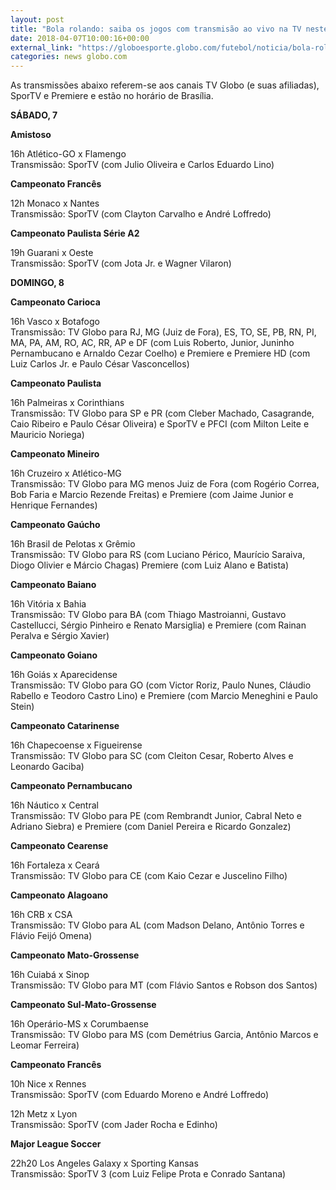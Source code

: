 ```yaml
---
layout: post
title: "Bola rolando: saiba os jogos com transmisão ao vivo na TV neste fim de semana"
date: 2018-04-07T10:00:16+00:00
external_link: "https://globoesporte.globo.com/futebol/noticia/bola-rolando-saiba-os-jogos-com-transmissao-ao-vivo-na-tv-neste-fim-de-semana.ghtml"
categories: news globo.com
---
```

 
 
 

 
 
 
 

As transmissões abaixo referem-se aos canais TV Globo (e suas afiliadas), SporTV e Premiere e estão no horário de Brasília.

 
 
 

**SÁBADO, 7**

 
 
 

**Amistoso**

 
 
 

16h Atlético-GO x Flamengo  
Transmissão: SporTV (com Julio Oliveira e Carlos Eduardo Lino)

 
 
 

**Campeonato Francês**

 
 
 

12h Monaco x Nantes  
Transmissão: SporTV (com Clayton Carvalho e André Loffredo)

 
 
 

**Campeonato Paulista Série A2**

 
 
 

19h Guarani x Oeste  
Transmissão: SporTV (com Jota Jr. e Wagner Vilaron)

 
 
 

**DOMINGO, 8**

 
 
 

**Campeonato Carioca**

 
 
 

16h Vasco x Botafogo  
Transmissão: TV Globo para RJ, MG (Juiz de Fora), ES, TO, SE, PB, RN, PI, MA, PA, AM, RO, AC, RR, AP e DF (com Luis Roberto, Junior, Juninho Pernambucano e Arnaldo Cezar Coelho) e Premiere e Premiere HD (com Luiz Carlos Jr. e Paulo César Vasconcellos)

 
 
 

**Campeonato Paulista**

 
 
 

16h Palmeiras x Corinthians  
Transmissão: TV Globo para SP e PR (com Cleber Machado, Casagrande, Caio Ribeiro e Paulo César Oliveira) e SporTV e PFCI (com Milton Leite e Mauricio Noriega)

 
 
 

**Campeonato Mineiro**

 
 
 

16h Cruzeiro x Atlético-MG  
Transmissão: TV Globo para MG menos Juiz de Fora (com Rogério Correa, Bob Faria e Marcio Rezende Freitas) e Premiere (com Jaime Junior e Henrique Fernandes)

 
 
 

**Campeonato Gaúcho**

 
 
 

16h Brasil de Pelotas x Grêmio  
Transmissão: TV Globo para RS (com Luciano Périco, Maurício Saraiva, Diogo Olivier e Márcio Chagas) Premiere (com Luiz Alano e Batista)

 
 
 

**Campeonato Baiano**

 
 
 

16h Vitória x Bahia  
Transmissão: TV Globo para BA (com Thiago Mastroianni, Gustavo Castellucci, Sérgio Pinheiro e Renato Marsiglia) e Premiere (com Rainan Peralva e Sérgio Xavier)

 
 
 

**Campeonato Goiano**

 
 
 

16h Goiás x Aparecidense  
Transmissão: TV Globo para GO (com Victor Roriz, Paulo Nunes, Cláudio Rabello e Teodoro Castro Lino) e Premiere (com Marcio Meneghini e Paulo Stein)

 
 
 

**Campeonato Catarinense**

 
 
 

16h Chapecoense x Figueirense  
Transmissão: TV Globo para SC (com Cleiton Cesar, Roberto Alves e Leonardo Gaciba)

 
 
 

**Campeonato Pernambucano**

 
 
 

16h Náutico x Central  
Transmissão: TV Globo para PE (com Rembrandt Junior, Cabral Neto e Adriano Siebra) e Premiere (com Daniel Pereira e Ricardo Gonzalez)

 
 
 

 
 
 

**Campeonato Cearense**

 
 
 

16h Fortaleza x Ceará  
Transmissão: TV Globo para CE (com Kaio Cezar e Juscelino Filho)

 
 
 

**Campeonato Alagoano**

 
 
 

16h CRB x CSA  
Transmissão: TV Globo para AL (com Madson Delano, Antônio Torres e Flávio Feijó Omena)

 
 
 

**Campeonato Mato-Grossense**

 
 
 

16h Cuiabá x Sinop  
Transmissão: TV Globo para MT (com Flávio Santos e Robson dos Santos)

 
 
 

**Campeonato Sul-Mato-Grossense**

 
 
 

16h Operário-MS x Corumbaense   
Transmissão: TV Globo para MS (com Demétrius Garcia, Antônio Marcos e Leomar Ferreira)

 
 
 

**Campeonato Francês**

 
 
 

10h Nice x Rennes  
Transmissão: SporTV (com Eduardo Moreno e André Loffredo)

 
 
 

12h Metz x Lyon  
Transmissão: SporTV (com Jader Rocha e Edinho)

 
 
 

**Major League Soccer**

 
 
 
 

22h20 Los Angeles Galaxy x Sporting Kansas  
Transmissão: SporTV 3 (com Luiz Felipe Prota e Conrado Santana)

 
 
 
